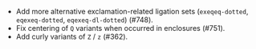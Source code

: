  * Add more alternative exclamation-related ligation sets (`exeqeq-dotted`, `eqexeq-dotted`, `eqexeq-dl-dotted`) (#748).
 * Fix centering of `Q` variants when occurred in enclosures (#751).
 * Add curly variants of `Z` / `z` (#362).